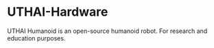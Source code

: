 # UTHAI-Hardware
UTHAI Humanoid is an open-source humanoid robot. For research and education purposes.
